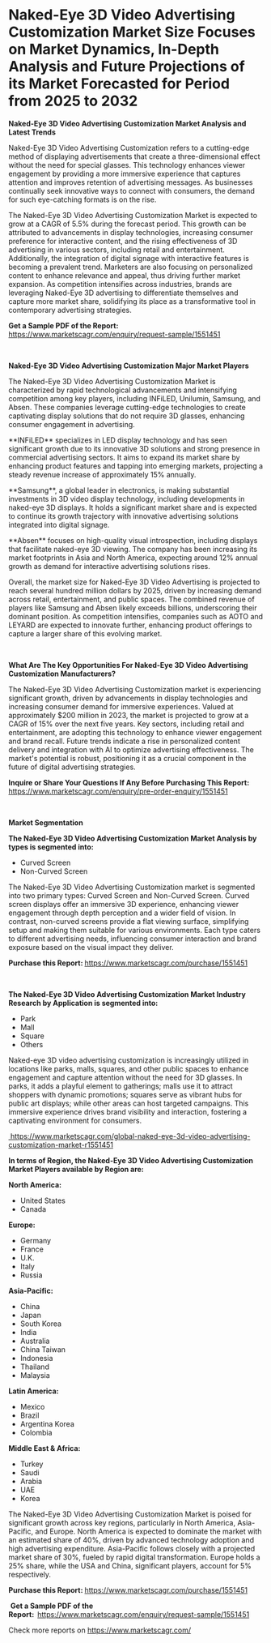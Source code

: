 <p><h1>Naked-Eye 3D Video Advertising Customization Market Size Focuses on Market Dynamics, In-Depth Analysis and Future Projections of its Market Forecasted for Period from 2025 to 2032</h1></p><p><strong>Naked-Eye 3D Video Advertising Customization Market Analysis and Latest Trends</strong></p>
<p><p>Naked-Eye 3D Video Advertising Customization refers to a cutting-edge method of displaying advertisements that create a three-dimensional effect without the need for special glasses. This technology enhances viewer engagement by providing a more immersive experience that captures attention and improves retention of advertising messages. As businesses continually seek innovative ways to connect with consumers, the demand for such eye-catching formats is on the rise.</p><p>The Naked-Eye 3D Video Advertising Customization Market is expected to grow at a CAGR of 5.5% during the forecast period. This growth can be attributed to advancements in display technologies, increasing consumer preference for interactive content, and the rising effectiveness of 3D advertising in various sectors, including retail and entertainment. Additionally, the integration of digital signage with interactive features is becoming a prevalent trend. Marketers are also focusing on personalized content to enhance relevance and appeal, thus driving further market expansion. As competition intensifies across industries, brands are leveraging Naked-Eye 3D advertising to differentiate themselves and capture more market share, solidifying its place as a transformative tool in contemporary advertising strategies.</p></p>
<p><strong>Get a Sample PDF of the Report:&nbsp;</strong> <a href="https://www.marketscagr.com/enquiry/request-sample/1551451?utm_campaign=2460&utm_medium=2&utm_source=Github&utm_content=ia&utm_term=11032025&utm_id=naked-eye-3d-video-advertising-customization">https://www.marketscagr.com/enquiry/request-sample/1551451</a></p>
<p>&nbsp;</p>
<p><strong>Naked-Eye 3D Video Advertising Customization Major Market Players</strong></p>
<p><p>The Naked-Eye 3D Video Advertising Customization Market is characterized by rapid technological advancements and intensifying competition among key players, including INFiLED, Unilumin, Samsung, and Absen. These companies leverage cutting-edge technologies to create captivating display solutions that do not require 3D glasses, enhancing consumer engagement in advertising.</p><p>**INFiLED** specializes in LED display technology and has seen significant growth due to its innovative 3D solutions and strong presence in commercial advertising sectors. It aims to expand its market share by enhancing product features and tapping into emerging markets, projecting a steady revenue increase of approximately 15% annually.</p><p>**Samsung**, a global leader in electronics, is making substantial investments in 3D video display technology, including developments in naked-eye 3D displays. It holds a significant market share and is expected to continue its growth trajectory with innovative advertising solutions integrated into digital signage.</p><p>**Absen** focuses on high-quality visual introspection, including displays that facilitate naked-eye 3D viewing. The company has been increasing its market footprints in Asia and North America, expecting around 12% annual growth as demand for interactive advertising solutions rises.</p><p>Overall, the market size for Naked-Eye 3D Video Advertising is projected to reach several hundred million dollars by 2025, driven by increasing demand across retail, entertainment, and public spaces. The combined revenue of players like Samsung and Absen likely exceeds billions, underscoring their dominant position. As competition intensifies, companies such as AOTO and LEYARD are expected to innovate further, enhancing product offerings to capture a larger share of this evolving market.</p></p>
<p>&nbsp;</p>
<p><strong>What Are The Key Opportunities For Naked-Eye 3D Video Advertising Customization Manufacturers?</strong></p>
<p><p>The Naked-Eye 3D Video Advertising Customization market is experiencing significant growth, driven by advancements in display technologies and increasing consumer demand for immersive experiences. Valued at approximately $200 million in 2023, the market is projected to grow at a CAGR of 15% over the next five years. Key sectors, including retail and entertainment, are adopting this technology to enhance viewer engagement and brand recall. Future trends indicate a rise in personalized content delivery and integration with AI to optimize advertising effectiveness. The market's potential is robust, positioning it as a crucial component in the future of digital advertising strategies.</p></p>
<p><strong>Inquire or Share Your Questions If Any Before Purchasing This Report:</strong> <a href="https://www.marketscagr.com/enquiry/pre-order-enquiry/1551451?utm_campaign=2460&utm_medium=2&utm_source=Github&utm_content=ia&utm_term=11032025&utm_id=naked-eye-3d-video-advertising-customization">https://www.marketscagr.com/enquiry/pre-order-enquiry/1551451</a></p>
<p>&nbsp;</p>
<p><strong>Market Segmentation</strong></p>
<p><strong>The Naked-Eye 3D Video Advertising Customization Market Analysis by types is segmented into:</strong></p>
<p><ul><li>Curved Screen</li><li>Non-Curved Screen</li></ul></p>
<p><p>The Naked-Eye 3D Video Advertising Customization market is segmented into two primary types: Curved Screen and Non-Curved Screen. Curved screen displays offer an immersive 3D experience, enhancing viewer engagement through depth perception and a wider field of vision. In contrast, non-curved screens provide a flat viewing surface, simplifying setup and making them suitable for various environments. Each type caters to different advertising needs, influencing consumer interaction and brand exposure based on the visual impact they deliver.</p></p>
<p><strong>Purchase this Report:&nbsp;</strong><a href="https://www.marketscagr.com/purchase/1551451?utm_campaign=2460&utm_medium=2&utm_source=Github&utm_content=ia&utm_term=11032025&utm_id=naked-eye-3d-video-advertising-customization">https://www.marketscagr.com/purchase/1551451</a></p>
<p>&nbsp;</p>
<p><strong>The Naked-Eye 3D Video Advertising Customization Market Industry Research by Application is segmented into:</strong></p>
<p><ul><li>Park</li><li>Mall</li><li>Square</li><li>Others</li></ul></p>
<p><p>Naked-eye 3D video advertising customization is increasingly utilized in locations like parks, malls, squares, and other public spaces to enhance engagement and capture attention without the need for 3D glasses. In parks, it adds a playful element to gatherings; malls use it to attract shoppers with dynamic promotions; squares serve as vibrant hubs for public art displays; while other areas can host targeted campaigns. This immersive experience drives brand visibility and interaction, fostering a captivating environment for consumers.</p></p>
<p><a href="https://www.marketscagr.com/global-naked-eye-3d-video-advertising-customization-market-r1551451?utm_campaign=2460&utm_medium=2&utm_source=Github&utm_content=ia&utm_term=11032025&utm_id=naked-eye-3d-video-advertising-customization">&nbsp;https://www.marketscagr.com/global-naked-eye-3d-video-advertising-customization-market-r1551451</a></p>
<p><strong>In terms of Region, the Naked-Eye 3D Video Advertising Customization Market Players available by Region are:</strong></p>
<p>
    <p> <strong> North America: </strong>
        <ul>
            <li>United States</li>
            <li>Canada</li>
        </ul>
        </p> 
    <p> <strong> Europe: </strong>
        <ul>
            <li>Germany</li>
            <li>France</li>
            <li>U.K.</li>
            <li>Italy</li>
            <li>Russia</li>
        </ul>
        </p> 
    <p> <strong> Asia-Pacific: </strong>
        <ul>
            <li>China</li>
            <li>Japan</li>
            <li>South Korea</li>
            <li>India</li>
            <li>Australia</li>
            <li>China Taiwan</li>
            <li>Indonesia</li>
            <li>Thailand</li>
            <li>Malaysia</li>
        </ul>
        </p> 
    <p> <strong> Latin America: </strong>
        <ul>
            <li>Mexico</li>
            <li>Brazil</li>
            <li>Argentina Korea</li>
            <li>Colombia</li>
        </ul>
        </p> 
    <p> <strong> Middle East & Africa: </strong>
        <ul>
            <li>Turkey</li>
            <li>Saudi</li>
            <li>Arabia</li>
            <li>UAE</li>
            <li>Korea</li>
        </ul>
    </p>
    </p>
<p><p>The Naked-Eye 3D Video Advertising Customization Market is poised for significant growth across key regions, particularly in North America, Asia-Pacific, and Europe. North America is expected to dominate the market with an estimated share of 40%, driven by advanced technology adoption and high advertising expenditure. Asia-Pacific follows closely with a projected market share of 30%, fueled by rapid digital transformation. Europe holds a 25% share, while the USA and China, significant players, account for 5% respectively.</p></p>
<p><strong>Purchase this Report: </strong><a href="https://www.marketscagr.com/purchase/1551451?utm_campaign=2460&utm_medium=2&utm_source=Github&utm_content=ia&utm_term=11032025&utm_id=naked-eye-3d-video-advertising-customization">https://www.marketscagr.com/purchase/1551451</a></p>
<p>&nbsp;<strong>Get a Sample PDF of the Report:&nbsp;&nbsp;</strong><a href="https://www.marketscagr.com/enquiry/request-sample/1551451?utm_campaign=2460&utm_medium=2&utm_source=Github&utm_content=ia&utm_term=11032025&utm_id=naked-eye-3d-video-advertising-customization">https://www.marketscagr.com/enquiry/request-sample/1551451</a></p>
<p><strong></strong></p>
<p>Check more reports on <a href="https://www.marketscagr.com/?utm_campaign=2460&utm_medium=2&utm_source=Github&utm_content=ia&utm_term=11032025&utm_id=naked-eye-3d-video-advertising-customization">https://www.marketscagr.com/</a></p>